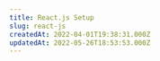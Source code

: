 ```yaml
---
title: React.js Setup
slug: react-js
createdAt: 2022-04-01T19:38:31.000Z
updatedAt: 2022-05-26T18:53:53.000Z
---
```

